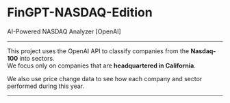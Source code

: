 # FinGPT-NASDAQ-Edition

AI-Powered NASDAQ Analyzer [OpenAI]

---

This project uses the OpenAI API to classify companies from the **Nasdaq-100** into sectors.  
We focus only on companies that are **headquartered in California**.

We also use price change data to see how each company and sector performed during this year.

---


